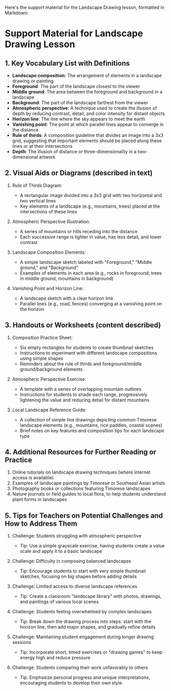 Here's the support material for the Landscape Drawing lesson, formatted in Markdown:

# Support Material for Landscape Drawing Lesson

## 1. Key Vocabulary List with Definitions

- **Landscape composition**: The arrangement of elements in a landscape drawing or painting
- **Foreground**: The part of the landscape closest to the viewer
- **Middle ground**: The area between the foreground and background in a landscape
- **Background**: The part of the landscape farthest from the viewer
- **Atmospheric perspective**: A technique used to create the illusion of depth by reducing contrast, detail, and color intensity for distant objects
- **Horizon line**: The line where the sky appears to meet the earth
- **Vanishing point**: The point at which parallel lines appear to converge in the distance
- **Rule of thirds**: A composition guideline that divides an image into a 3x3 grid, suggesting that important elements should be placed along these lines or at their intersections
- **Depth**: The illusion of distance or three-dimensionality in a two-dimensional artwork

## 2. Visual Aids or Diagrams (described in text)

1. Rule of Thirds Diagram:
   - A rectangular image divided into a 3x3 grid with two horizontal and two vertical lines
   - Key elements of a landscape (e.g., mountains, trees) placed at the intersections of these lines

2. Atmospheric Perspective Illustration:
   - A series of mountains or hills receding into the distance
   - Each successive range is lighter in value, has less detail, and lower contrast

3. Landscape Composition Elements:
   - A simple landscape sketch labeled with "Foreground," "Middle ground," and "Background"
   - Examples of elements in each area (e.g., rocks in foreground, trees in middle ground, mountains in background)

4. Vanishing Point and Horizon Line:
   - A landscape sketch with a clear horizon line
   - Parallel lines (e.g., road, fences) converging at a vanishing point on the horizon

## 3. Handouts or Worksheets (content described)

1. Composition Practice Sheet:
   - Six empty rectangles for students to create thumbnail sketches
   - Instructions to experiment with different landscape compositions using simple shapes
   - Reminders about the rule of thirds and foreground/middle ground/background elements

2. Atmospheric Perspective Exercise:
   - A template with a series of overlapping mountain outlines
   - Instructions for students to shade each range, progressively lightening the value and reducing detail for distant mountains

3. Local Landscape Reference Guide:
   - A collection of simple line drawings depicting common Timorese landscape elements (e.g., mountains, rice paddies, coastal scenes)
   - Brief notes on key features and composition tips for each landscape type

## 4. Additional Resources for Further Reading or Practice

1. Online tutorials on landscape drawing techniques (where internet access is available)
2. Examples of landscape paintings by Timorese or Southeast Asian artists
3. Photography books or collections featuring Timorese landscapes
4. Nature journals or field guides to local flora, to help students understand plant forms in landscapes

## 5. Tips for Teachers on Potential Challenges and How to Address Them

1. Challenge: Students struggling with atmospheric perspective
   - Tip: Use a simple grayscale exercise, having students create a value scale and apply it to a basic landscape

2. Challenge: Difficulty in composing balanced landscapes
   - Tip: Encourage students to start with very simple thumbnail sketches, focusing on big shapes before adding details

3. Challenge: Limited access to diverse landscape references
   - Tip: Create a classroom "landscape library" with photos, drawings, and paintings of various local scenes

4. Challenge: Students feeling overwhelmed by complex landscapes
   - Tip: Break down the drawing process into steps: start with the horizon line, then add major shapes, and gradually refine details

5. Challenge: Maintaining student engagement during longer drawing sessions
   - Tip: Incorporate short, timed exercises or "drawing games" to keep energy high and reduce pressure

6. Challenge: Students comparing their work unfavorably to others
   - Tip: Emphasize personal progress and unique interpretations, encouraging students to develop their own style